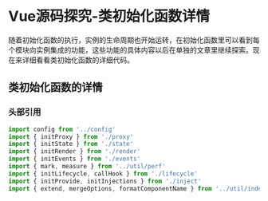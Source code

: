 # Vue源码探究-类初始化函数详情

随着初始化函数的执行，实例的生命周期也开始运转，在初始化函数里可以看到每个模块向实例集成的功能，这些功能的具体内容以后在单独的文章里继续探索。现在来详细看看类初始化函数的详细代码。

## 类初始化函数的详情

### 头部引用
```js
import config from '../config'
import { initProxy } from './proxy'
import { initState } from './state'
import { initRender } from './render'
import { initEvents } from './events'
import { mark, measure } from '../util/perf'
import { initLifecycle, callHook } from './lifecycle'
import { initProvide, initInjections } from './inject'
import { extend, mergeOptions, formatComponentName } from '../util/index'
```





